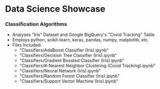 # Data Science Showcase

### Classification Algorithms
- Analyses "Iris" Dataset and Google BigQuery's "Covid Tracking" Table
- Employs python, scikit-learn, keras, pandas, numpy, matplotlib, etc.
- Files Included:
  - "Classifiers/AdaBoost Classifier (Iris).ipynb"
  - "Classifiers/Decision Tree Classifier (Iris).ipynb"
  - "Classifiers/Gradient Boosted Classifier (Iris).ipynb"
  - "Classifiers/K-Nearest Neighbor Clustering (Covid Tracking).ipynb"
  - "Classifiers/Neural Network (Iris).ipynb"
  - "Classifiers/Random Forest Classifier (Iris).ipynb"
  - "Classifiers/Support Vector Machine (Iris).ipynb"
